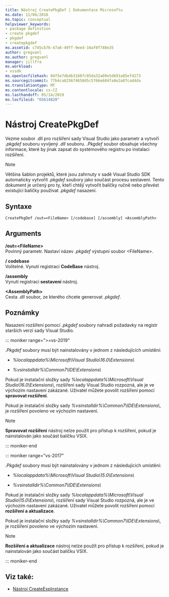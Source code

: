 ```yaml
---
title: Nástroj CreatePkgDef | Dokumentace Microsoftu
ms.date: 11/04/2016
ms.topic: conceptual
helpviewer_keywords:
- package definition
- create pkgdef
- pkgdef
- createpkgdef
ms.assetid: c745cb76-47a6-49ff-9eed-16af0f748e35
author: gregvanl
ms.author: gregvanl
manager: jillfra
ms.workload:
- vssdk
ms.openlocfilehash: 84f5e7db4b31607c05da32a09e5d691a85ef4173
ms.sourcegitcommit: 77b4ca625674658d5c5766e684fa0e2a07cad4da
ms.translationtype: MT
ms.contentlocale: cs-CZ
ms.lasthandoff: 05/14/2019
ms.locfileid: "65614820"
---
```

# <a name="createpkgdef-utility"></a>Nástroj CreatePkgDef
Vezme soubor .dll pro rozšíření sady Visual Studio jako parametr a vytvoří *.pkgdef* souboru vyvíjený *.dll* souboru. *.Pkgdef* soubor obsahuje všechny informace, které by jinak zapsat do systémového registru po instalaci rozšíření.

> [!NOTE]
> Většina šablon projektů, které jsou zahrnuty v sadě Visual Studio SDK automaticky vytvořit *.pkgdef* soubory jako součást procesu sestavení. Tento dokument je určený pro ty, kteří chtějí vytvořit balíčky ručně nebo převést existující balíčky používat *.pkgdef* nasazení.

## <a name="syntax"></a>Syntaxe

```
CreatePkgDef /out=<FileName> [/codebase] [/assembly] <AssemblyPath>
```

## <a name="arguments"></a>Arguments
**/out=&lt;FileName&gt;**\
Povinný parametr. Nastaví název *.pkgdef* výstupní soubor &lt;FileName&gt;.

**/ codebase**\
Volitelné. Vynutí registraci **CodeBase** nástroj.

**/assembly**\
Vynutí registraci **sestavení** nástroj.

**&lt;AssemblyPath&gt;**\
Cesta *.dll* soubor, ze kterého chcete generovat *.pkgdef*.

## <a name="remarks"></a>Poznámky
Nasazení rozšíření pomocí *.pkgdef* soubory nahradí požadavky na registr starších verzí sady Visual Studio.

::: moniker range=">=vs-2019"

*.Pkgdef* soubory musí být nainstalovány v jednom z následujících umístění:

- *%localappdata%\Microsoft\Visual Studio\16.0\Extensions\\*

- *%vsinstalldir%\Common7\IDE\Extensions\\*

Pokud je instalační složky sady *%localappdata%\Microsoft\Visual Studio\16.0\Extensions\\*, rozšíření sady Visual Studio rozpozná, ale je ve výchozím nastavení zakázané. Uživatel můžete povolit rozšíření pomocí **spravovat rozšíření**.

Pokud je instalační složky sady *%vsinstalldir%\Common7\IDE\Extensions\\*, je rozšíření povoleno ve výchozím nastavení.

> [!NOTE]
> **Spravovat rozšíření** nástroj nelze použít pro přístup k rozšíření, pokud je nainstalován jako součást balíčku VSIX.

::: moniker-end

::: moniker range="vs-2017"

*.Pkgdef* soubory musí být nainstalovány v jednom z následujících umístění:

- *%localappdata%\Microsoft\Visual Studio\15.0\Extensions\\*

- *%vsinstalldir%\Common7\IDE\Extensions\\*

Pokud je instalační složky sady *%localappdata%\Microsoft\Visual Studio\15.0\Extensions\\*, rozšíření sady Visual Studio rozpozná, ale je ve výchozím nastavení zakázané. Uživatel můžete povolit rozšíření pomocí **rozšíření a aktualizace**.

Pokud je instalační složky sady *%vsinstalldir%\Common7\IDE\Extensions\\*, je rozšíření povoleno ve výchozím nastavení.

> [!NOTE]
> **Rozšíření a aktualizace** nástroj nelze použít pro přístup k rozšíření, pokud je nainstalován jako součást balíčku VSIX.

::: moniker-end

## <a name="see-also"></a>Viz také:
- [Nástroj CreateExpInstance](../../extensibility/internals/createexpinstance-utility.md)
